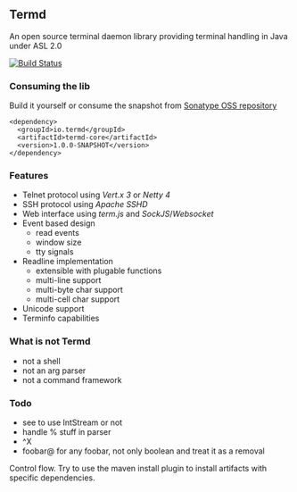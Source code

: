 ## Termd

An open source terminal daemon library providing terminal handling in Java under ASL 2.0

[![Build Status](https://termd.ci.cloudbees.com/buildStatus/icon?job=termd-core)](https://termd.ci.cloudbees.com/job/termd-core/)

### Consuming the lib

Build it yourself or consume the snapshot from [Sonatype OSS repository](https://oss.sonatype.org/content/repositories/snapshots/io/termd/termd-core/)

```
<dependency>
  <groupId>io.termd</groupId>
  <artifactId>termd-core</artifactId>
  <version>1.0.0-SNAPSHOT</version>
</dependency>
```

### Features

- Telnet protocol using _Vert.x 3_ or _Netty 4_
- SSH protocol using _Apache SSHD_
- Web interface using _term.js_ and _SockJS_/_Websocket_
- Event based design
   - read events
   - window size
   - tty signals
- Readline implementation
   - extensible with plugable functions
   - multi-line support
   - multi-byte char support
   - multi-cell char support
- Unicode support
- Terminfo capabilities

### What is not Termd

- not a shell
- not an arg parser
- not a command framework

### Todo

- see to use IntStream or not
- handle % stuff in parser
- ^X
- foobar@ for any foobar, not only boolean and treat it as a removal

Control flow.
Try to use the maven install plugin to install artifacts with specific dependencies.
